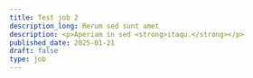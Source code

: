 ```yaml
---
title: Test job 2
description_long: Rerum sed sunt amet
description: <p>Aperiam in sed <strong>itaqu.</strong></p>
published_date: 2025-01-21
draft: false
type: job
---
```

